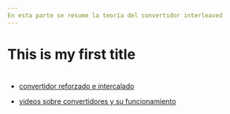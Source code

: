 ```yaml
---
En esta parte se resume la teoría del convertidor interleaved
---
```

# This is my first title


# 

- [convertidor reforzado e intercalado](https://www.youtube.com/watch?v=QM5nSMqDOtQ)

- [videos sobre convertidores y su funcionamiento](https://www.youtube.com/watch?v=vwJYIorz_Aw)